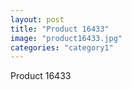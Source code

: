 ```yaml
---
layout: post
title: "Product 16433"
image: "product16433.jpg"
categories: "category1"
---
```

Product 16433
